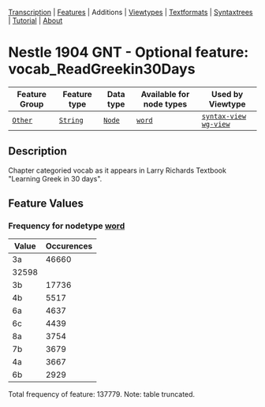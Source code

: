 <a name="start"></a><div class="hidden-content"><a href="../transcription.md">Transcription</a> | <a href="README.md#start">Features</a> | Additions | <a href="../viewtypes.md#start">Viewtypes</a> | <a href="../textformats.md#start">Textformats</a> |  <a href="../syntaxtrees.md#start">Syntaxtrees</a> | <a href="../tutorial/README.md#start">Tutorial</a>  | <a href="../about.md#start">About</a></div>
# Nestle 1904 GNT - Optional feature: vocab_ReadGreekin30Days
Feature Group | Feature type |Data type |Available for node types | Used by Viewtype 
---|---|---|---|---
[`Other`](featuresbyfeaturegroup.md#other)|[`String`](featuresbydatatype.md#string)|[`Node`](featuresbynodetype.md#node)| [`word`](featuresbynodetype.md#word) |[`syntax-view`](../syntax-view.md#start) [`wg-view`](../wg-view.md#start) 
## Description
Chapter categoried vocab as it appears in Larry Richards Textbook "Learning Greek in 30 days".
## Feature Values
### Frequency for nodetype [word](featuresbynodetype.md#word)
Value|Occurences
---|---
3a|46660
|32598
3b|17736
4b|5517
6a|4637
6c|4439
8a|3754
7b|3679
4a|3667
6b|2929

Total frequency of feature: 137779. Note: table truncated.
